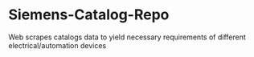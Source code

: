 # Siemens-Catalog-Repo
Web scrapes catalogs data to yield necessary requirements of different electrical/automation devices

